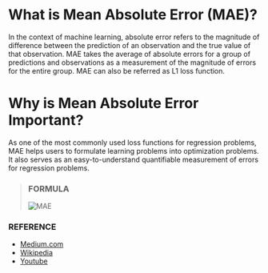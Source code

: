 # What is Mean Absolute Error (MAE)?

In the context of machine learning, absolute error refers to the magnitude of difference between the prediction of an observation and the true value of that observation. MAE takes the average of absolute errors for a group of predictions and observations as a measurement of the magnitude of errors for the entire group. MAE can also be referred as L1 loss function.

# Why is Mean Absolute Error Important?

As one of the most commonly used loss functions for regression problems, MAE helps users to formulate learning problems into optimization problems. It also serves as an easy-to-understand quantifiable measurement of errors for regression problems.

> ### FORMULA
> ![MAE](https://www.google.com/url?sa=i&url=https%3A%2F%2Fwww.analyticsvidhya.com%2Fblog%2F2021%2F10%2Fevaluation-metric-for-regression-models%2F&psig=AOvVaw0pkLJhVOL04Qd1tYeqqshc&ust=1679149036572000&source=images&cd=vfe&ved=0CBAQjRxqFwoTCKiwuOCT4_0CFQAAAAAdAAAAABAE)

### REFERENCE
- [Medium.com](https://medium.com/@20__80__/mean-absolute-error-mae-machine-learning-ml-b9b4afc63077)
- [Wikipedia](https://en.wikipedia.org/wiki/Mean_absolute_error)
- [Youtube](https://www.youtube.com/watch?v=fk7bzKFDmk8)
